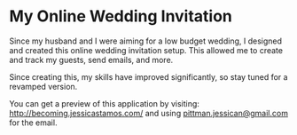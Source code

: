 # My Online Wedding Invitation

Since my husband and I were aiming for a low budget wedding, I designed and created this online wedding invitation setup. This allowed me to create and track my guests, send emails, and more.

Since creating this, my skills have improved significantly, so stay tuned for a revamped version.

You can get a preview of this application by visiting: http://becoming.jessicastamos.com/ and using pittman.jessican@gmail.com for the email.
